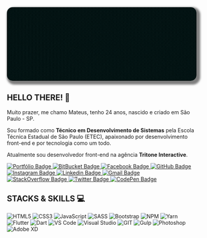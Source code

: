 <!-- NAME/TITLE -->
<p align="center">
	<img alt="Mateus Daniel Front End Developer" loading="lazy" src="./assets/cover.gif" style="border-radius: 15px; box-shadow: 5px 5px 5px 5px rgba(0,0,0,.5);" title="Mateus Daniel - Front End Developer" />
</p>

## HELLO THERE! 👋

Muito prazer, me chamo Mateus, tenho 24 anos, nascido e criado em São Paulo - SP.

Sou formado como **Técnico em Desenvolvimento de Sistemas** pela Escola Técnica Estadual de São Paulo (ETEC), apaixonado por desenvolvimento front-end e por tecnologia como um todo.

Atualmente sou desenvolvedor front-end na agência **Tritone Interactive**.

<p align="left">
	<a href="https://mateusdanieel.github.io/" target="_black">
		<img alt="Portfólio Badge" src="https://img.shields.io/badge/Portfólio-323330?style=for-the-badge&logo=google-chrome&logoColor=white" title="Portfólio" />
	<a href="https://bitbucket.org/MateusDanieel/" target="_black">
		<img alt="BitBucket Badge" src="https://img.shields.io/badge/Bitbucket-330F63?style=for-the-badge&logo=bitbucket&logoColor=white" title="BitBucket" />
	</a>
	<a href="https://facebook.com/mateusdaniel.dev" target="_black">
		<img alt="Facebook Badge" src="https://img.shields.io/badge/Facebook-1877f2?style=for-the-badge&logo=facebook&logoColor=white" title="Facebook" />
	</a>
	<a href="https://github.com/MateusDanieel" target="_black">
		<img alt="GitHub Badge" src="https://img.shields.io/badge/GitHub-100000?style=for-the-badge&logo=github&logoColor=white" title="GitHub" />
	</a>
	<a href="https://instagram.com/mateusdaniel.dev" target="_black">
		<img alt="Instagram Badge" src="https://img.shields.io/badge/Instagram-c13584?style=for-the-badge&logo=instagram&logoColor=white" title="Instagram" />
	</a>
	<a href="https://www.linkedin.com/in/mateusdanieel/" target="_black">
		<img alt="Linkedin Badge" src="https://img.shields.io/badge/LinkedIn-0077B5?style=for-the-badge&logo=linkedin&logoColor=white" title="Linkedin" />
	</a>
	<a href="mailto:mateusdaniel.dev@gmail.com" target="_black">
		<img alt="Gmail Badge" src="https://img.shields.io/badge/Gmail-ea4335?style=for-the-badge&logo=gmail&logoColor=white" title="E-mail" />
	</a>
	</a>
	<a href="https://pt.stackoverflow.com/users/175751/mateus-daniel" target="_black">
		<img alt="StackOverflow Badge" src="https://img.shields.io/badge/Stack_Overflow-FE7A16?style=for-the-badge&logo=stack-overflow&logoColor=white" title="SOpt" />
	</a>
	<a href="https://twitter.com/mateusdanieel" target="_black">
		<img alt="Twitter Badge" src="https://img.shields.io/badge/Twitter-1DA1F2?style=for-the-badge&logo=twitter&logoColor=white" title="Twitter" />
	</a>
	<a href="https://codepen.io/mateusdanieel" target="_black">
		<img alt="CodePen Badge" src="https://img.shields.io/badge/CodePen-FFFFFF?style=for-the-badge&logo=codepen&logoColor=black" title="CodePen" />
	</a>
</p>

## STACKS & SKILLS 💻

<p align="left">
	<img alt="HTML5" src="https://img.shields.io/badge/HTML5-E34F26?style=for-the-badge&logo=html5&logoColor=white" title="HTML5" />
	<img alt="CSS3" src="https://img.shields.io/badge/CSS3-1572B6?style=for-the-badge&logo=css3&logoColor=white" title="CSS3" />
	<img alt="JavaScript" src="https://img.shields.io/badge/JavaScript-323330?style=for-the-badge&logo=javascript&logoColor=F7DF1E" title="JavaScript" />
	<img alt="SASS" src="https://img.shields.io/badge/Sass-CC6699?style=for-the-badge&logo=sass&logoColor=white" title="SASS" />
	<img alt="Bootstrap" src="https://img.shields.io/badge/Bootstrap-563D7C?style=for-the-badge&logo=bootstrap&logoColor=white" title="Bootstrap" />
	<img alt="NPM" src="https://img.shields.io/badge/npm-CB3837?style=for-the-badge&logo=npm&logoColor=white" title="NPM" />
	<img alt="Yarn" src="https://img.shields.io/badge/Yarn-2C8EBB?style=for-the-badge&logo=yarn&logoColor=white" title="Yarn" />
	<img alt="Flutter" src="https://img.shields.io/badge/Flutter-02569B?style=for-the-badge&logo=flutter&logoColor=white" title="Flutter" />
	<img alt="Dart" src="https://img.shields.io/badge/Dart-0175C2?style=for-the-badge&logo=dart&logoColor=white" title="Dart" />
	<img alt="VS Code" src="https://img.shields.io/badge/Visual_Studio_Code-0078D4?style=for-the-badge&logo=visual%20studio%20code&logoColor=white" title="VS Code" />
	<img alt="Visual Studio" src="https://img.shields.io/badge/Visual_Studio_2019-5C2D91?style=for-the-badge&logo=visual%20studio&logoColor=white" title="Visual Studio" />
	<img alt="GIT" src="https://img.shields.io/badge/Git-F05032?style=for-the-badge&logo=git&logoColor=white" title="GIT" />
	<img alt="Gulp" src="https://img.shields.io/badge/Gulp.js-CF4647?style=for-the-badge&logo=gulp&logoColor=white" title="Gulp" />
	<img alt="Photoshop" src="https://img.shields.io/badge/Photoshop-31A8FF?style=for-the-badge&logo=adobe-photoshop&logoColor=white" title="Photoshop" />
	<img alt="Adobe XD" src="https://img.shields.io/badge/Adobe_XD-FF61F6?style=for-the-badge&logo=adobe-xd&logoColor=white" title="Adobe XD" />
</p>
